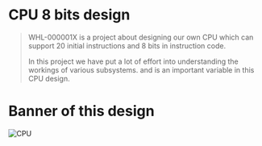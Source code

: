 # CPU 8 bits design
> WHL-000001X is a project about designing our own CPU which can support 20 initial instructions and 8 bits in instruction code.
>
> In this project we have put a lot of effort into understanding the workings of various subsystems. and is an important variable in this CPU design.

# Banner of this design
![CPU](https://github.com/KidsadakornNuallaoong/CPU-8bits-Design/assets/121489701/8f2769f1-5585-42d5-bd00-d7bd1252912c)
